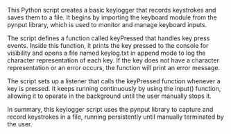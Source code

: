 This Python script creates a basic keylogger that records keystrokes and saves them to a file. It begins by importing the keyboard module from the pynput library, which is used to monitor and manage keyboard inputs.

The script defines a function called keyPressed that handles key press events. Inside this function, it prints the key pressed to the console for visibility and opens a file named keylog.txt in append mode to log the character representation of each key. If the key does not have a character representation or an error occurs, the function will print an error message.

The script sets up a listener that calls the keyPressed function whenever a key is pressed. It keeps running continuously by using the input() function, allowing it to operate in the background until the user manually stops it.

In summary, this keylogger script uses the pynput library to capture and record keystrokes in a file, running persistently until manually terminated by the user.
